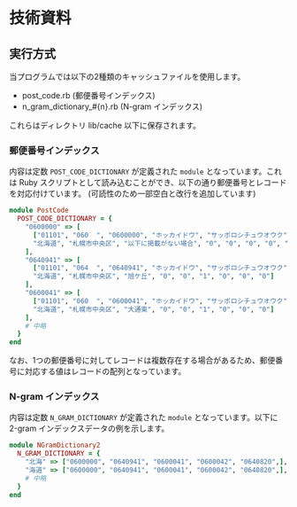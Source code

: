 # 技術資料

## 実行方式

当プログラムでは以下の2種類のキャッシュファイルを使用します。

- post_code.rb (郵便番号インデックス)
- n_gram_dictionary_#{n}.rb (N-gram インデックス)

これらはディレクトリ lib/cache 以下に保存されます。

### 郵便番号インデックス

内容は定数 `POST_CODE_DICTIONARY` が定義された `module` となっています。これは Ruby スクリプトとして読み込むことができ、以下の通り郵便番号とレコードを対応付けています。 (可読性のため一部空白と改行を追加しています)

```post_code.rb
module PostCode
  POST_CODE_DICTIONARY = {
    "0600000" => [
      ["01101", "060  ", "0600000", "ホッカイドウ", "サッポロシチュウオウク", "イカニケイサイガナイバアイ",
      "北海道", "札幌市中央区", "以下に掲載がない場合", "0", "0", "0", "0", "0", "0"]
    ],
    "0640941" => [
      ["01101", "064  ", "0640941", "ホッカイドウ", "サッポロシチュウオウク", "アサヒガオカ",
      "北海道", "札幌市中央区", "旭ケ丘", "0", "0", "1", "0", "0", "0"]
    ],
    "0600041" => [
      ["01101", "060  ", "0600041", "ホッカイドウ", "サッポロシチュウオウク", "オオドオリヒガシ",
      "北海道", "札幌市中央区", "大通東", "0", "0", "1", "0", "0", "0"]
    ],
    # 中略
  }
end
```

なお、1つの郵便番号に対してレコードは複数存在する場合があるため、郵便番号に対応する値はレコードの配列となっています。

### N-gram インデックス

内容は定数 `N_GRAM_DICTIONARY` が定義された `module` となっています。以下に 2-gram インデックスデータの例を示します。

```n_gram_dictionary_2.rb
module NGramDictionary2
  N_GRAM_DICTIONARY = {
    "北海" => ["0600000", "0640941", "0600041", "0600042", "0640820",], # 途中省略
    "海道" => ["0600000", "0640941", "0600041", "0600042", "0640820",], # 途中省略
    # 中略
  }
end
```
